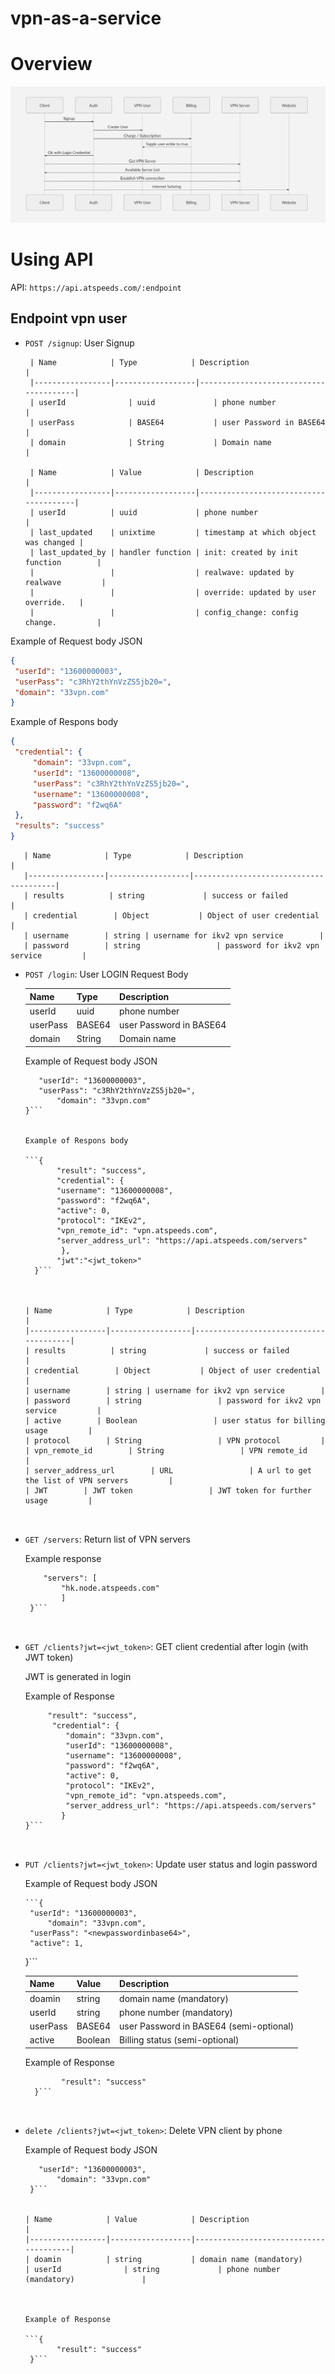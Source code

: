 # vpn-as-a-service


# Overview

![Flowchart](flowchart.png)

# Using API

API: ```https://api.atspeeds.com/:endpoint```

## Endpoint vpn user 

* `POST /signup`: User Signup
   
       | Name            | Type            | Description                           |
       |-----------------|------------------|---------------------------------------|
       | userId              | uuid             | phone number                         |
       | userPass            | BASE64           | user Password in BASE64   |
       | domain              | String           | Domain name               |

       | Name            | Value            | Description                           |
       |-----------------|------------------|---------------------------------------|
       | userId          | uuid             | phone number                          |
       | last_updated    | unixtime         | timestamp at which object was changed |
       | last_updated_by | handler function | init: created by init function        |
       |                 |                  | realwave: updated by realwave         |
       |                 |                  | override: updated by user override.   |
       |                 |                  | config_change: config change.         |
       
Example of Request body JSON
        
   ```json
   { 
	"userId": "13600000003",
	"userPass": "c3RhY2thYnVzZS5jb20=",
	"domain": "33vpn.com"
   }
   ```
   
Example of Respons body 
   
        
   ```json
   {
	"credential": {
		"domain": "33vpn.com",
		"userId": "13600000008",
		"userPass": "c3RhY2thYnVzZS5jb20=",
		"username": "13600000008",
		"password": "f2wq6A"
	},
	"results": "success"
   }
   ```
	
       | Name            | Type            | Description                           |
       |-----------------|------------------|---------------------------------------|
       | results          | string             | success or failed                        |
       | credential        | Object           | Object of user credential   |
       | username        | string | username for ikv2 vpn service        |
       | password        | string                 | password for ikv2 vpn service         |
       
       
   
   * `POST /login`: User LOGIN
        Request Body
   
       | Name            | Type            | Description                           |
       |-----------------|------------------|---------------------------------------|
       | userId              | uuid             | phone number                         |
       | userPass            | BASE64           | user Password in BASE64   |
       | domain              | String           | Domain name               |
       
       
       Example of Request body JSON
        
       ```{ 
	      "userId": "13600000003",
	      "userPass": "c3RhY2thYnVzZS5jb20=",
              "domain": "33vpn.com"
       }```
   
   
       Example of Respons body 
        
       ```{
              "result": "success",
              "credential": {
              "username": "13600000008",
              "password": "f2wq6A",
              "active": 0,
              "protocol": "IKEv2",
              "vpn_remote_id": "vpn.atspeeds.com",
              "server_address_url": "https://api.atspeeds.com/servers"
               },
              "jwt":"<jwt_token>"
         }```



       | Name            | Type            | Description                           |
       |-----------------|------------------|---------------------------------------|
       | results          | string             | success or failed                        |
       | credential        | Object           | Object of user credential   |
       | username        | string | username for ikv2 vpn service        |
       | password        | string                 | password for ikv2 vpn service         | 
       | active        | Boolean                 | user status for billing usage         |  
       | protocol        | String                 | VPN protocol         |  
       | vpn_remote_id        | String                 | VPN remote_id         |  
       | server_address_url        | URL                 | A url to get the list of VPN servers         |  
       | JWT        | JWT token                 | JWT token for further usage         |  



   * `GET /servers`: Return list of VPN servers
   
     Example response
   
     ```{
         "servers": [
             "hk.node.atspeeds.com"
             ]
      }```
   
   
   * `GET /clients?jwt=<jwt_token>`: GET client credential after login (with JWT token)
   
      JWT is generated in login 
      
      Example of Response
      
      ```{
           "result": "success",
            "credential": {
               "domain": "33vpn.com",
               "userId": "13600000008",
               "username": "13600000008",
               "password": "f2wq6A",
               "active": 0,
               "protocol": "IKEv2",
               "vpn_remote_id": "vpn.atspeeds.com",
               "server_address_url": "https://api.atspeeds.com/servers"
              }
      }```



   * `PUT /clients?jwt=<jwt_token>`: Update user status and login password
      
      Example of Request body JSON
        
         ```{ 
	      "userId": "13600000003",
              "domain": "33vpn.com",
	      "userPass": "<newpasswordinbase64>",
	      "active": 1,
        }```
	



       | Name            | Value            | Description                           |
       |-----------------|------------------|---------------------------------------|
       | doamin          | string           | domain name (mandatory)
       | userId              | string             | phone number (mandatory)               |
       | userPass | BASE64             | user Password in BASE64 (semi-optional)                        |
       | active       | Boolean         | Billing status (semi-optional) |
     


      Example of Response
      
      
      ```{
              "result": "success"
        }```
   
   
   * `delete /clients?jwt=<jwt_token>`: Delete VPN client by phone

      Example of Request body JSON
        

       ```{ 
	      "userId": "13600000003",
              "domain": "33vpn.com"
        }```


       | Name            | Value            | Description                           |
       |-----------------|------------------|---------------------------------------|
       | doamin          | string           | domain name (mandatory)
       | userId              | string             | phone number (mandatory)               |
       
     
     
     Example of Response
      
      ```{
              "result": "success"
        }```
   
   

